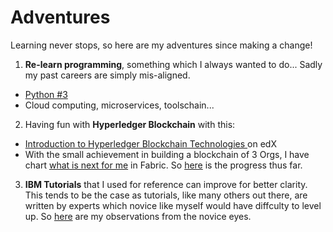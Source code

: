 # Adventures
Learning never stops, so here are my adventures since making a change!

1. **Re-learn programming**, something which I always wanted to do... Sadly my past careers are simply mis-aligned.
  * [Python #3](https://www.python.org/about/gettingstarted/)
  * Cloud computing, microservices, toolschain... 
2. Having fun with **Hyperledger Blockchain** with this:
  * [Introduction to Hyperledger Blockchain Technologies
](https://github.com/hyperledger-archives/education/tree/master/LFS171x/docs) on edX
  * With the small achievement in building a blockchain of 3 Orgs, I have chart [what is next for me](https://github.com/tkokhing/OneHeart#whats-next-for-me) in Fabric. So [here](https://github.com/tkokhing/playtime_HyperledgerFabric/blob/main/README.md) is the progress thus far. 
3. **IBM Tutorials** that I used for reference can improve for better clarity. This tends to be the case as tutorials, like many others out there, are written by experts which novice like myself would have diffculty to level up. So [here](https://github.com/tkokhing/Adventures/tree/main/IBM_myNotes) are my observations from the novice eyes. 
